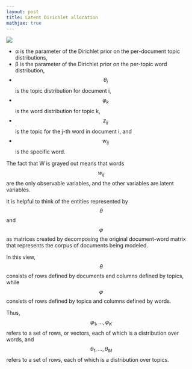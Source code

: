 ```yaml
---
layout: post
title: Latent Dirichlet allocation
mathjax: true
---
```

![]({{site.baseurl}}/images/lda.png)
* α is the parameter of the Dirichlet prior on the per-document topic distributions,
* β is the parameter of the Dirichlet prior on the per-topic word distribution,
* $$ \theta _{i} $$ is the topic distribution for document i,
* $$ \varphi _{k} $$ is the word distribution for topic k,
* $$ z_{ij} $$ is the topic for the j-th word in document i, and
* $$ w_{ij} $$ is the specific word.

The fact that W is grayed out means that words $$ w_{ij} $$ are the only observable variables, and the other variables are latent variables. 


It is helpful to think of the entities represented by $$ \theta $$ and $$ \varphi $$ as matrices created by decomposing the original document-word matrix that represents the corpus of documents being modeled. 

In this view, $$ \theta $$ consists of rows defined by documents and columns defined by topics, while $$ \varphi $$ consists of rows defined by topics and columns defined by words. 

Thus, $$ {\varphi _{1} ,\dots ,\varphi _{K}} $$ refers to a set of rows, or vectors, each of which is a distribution over words, and $$ {\theta _{1},\dots ,\theta _{M}} $$ refers to a set of rows, each of which is a distribution over topics.
